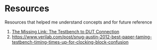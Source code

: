 # Resources
Resources that helped me understand concepts and for future reference
1. [The Missing Link: The Testbench to DUT Connection](http://events.dvcon.org/2012/proceedings/papers/01P_3.pdf)
2. https://www.verilab.com/post/snug-austin-2012-best-paper-taming-testbench-timing-times-up-for-clocking-block-confusion
